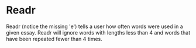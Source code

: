 # Readr
Readr (notice the missing 'e') tells a user how often words were used in a given essay. Readr will ignore words with lengths less than 4 and words that have been repeated fewer than 4 times.
